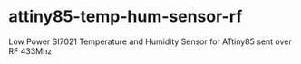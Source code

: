 # attiny85-temp-hum-sensor-rf
Low Power SI7021 Temperature and Humidity Sensor for ATtiny85 sent over RF 433Mhz

